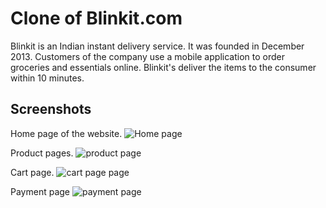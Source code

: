 # Clone of Blinkit.com

Blinkit is an Indian instant delivery service. It was founded in December 2013. Customers of the company use a mobile application to order groceries and essentials online. Blinkit's deliver the items to the consumer within 10 minutes.

## Screenshots

Home page of the website.
![Home page](https://i.imgur.com/MJT7Jta.png)

Product pages.
![product page](https://i.imgur.com/KJ1FufI.png)

Cart page.
![cart page page](https://i.imgur.com/85iAqrf.png)

Payment page
![payment page](https://i.imgur.com/xLNVKSz.png)




